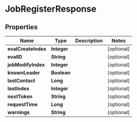 

# JobRegisterResponse


## Properties

Name | Type | Description | Notes
------------ | ------------- | ------------- | -------------
**evalCreateIndex** | **Integer** |  |  [optional]
**evalID** | **String** |  |  [optional]
**jobModifyIndex** | **Integer** |  |  [optional]
**knownLeader** | **Boolean** |  |  [optional]
**lastContact** | **Long** |  |  [optional]
**lastIndex** | **Integer** |  |  [optional]
**nextToken** | **String** |  |  [optional]
**requestTime** | **Long** |  |  [optional]
**warnings** | **String** |  |  [optional]



